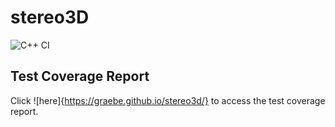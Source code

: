 # stereo3D

![C++ CI](https://github.com/graebe/stereo3D/workflows/C++%20CI/badge.svg)

## Test Coverage Report
Click ![here]{https://graebe.github.io/stereo3d/} to access the test coverage report.